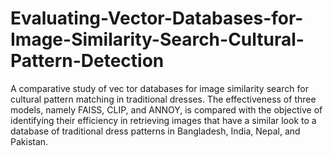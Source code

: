 # Evaluating-Vector-Databases-for-Image-Similarity-Search-Cultural-Pattern-Detection
A comparative study of vec tor databases for image similarity search for cultural pattern  matching in traditional dresses.  The effectiveness of three models, namely FAISS, CLIP, and ANNOY, is compared with the objective of identifying their efficiency in retrieving images that have a similar look to a database of traditional dress patterns in Bangladesh, India, Nepal, and Pakistan.
